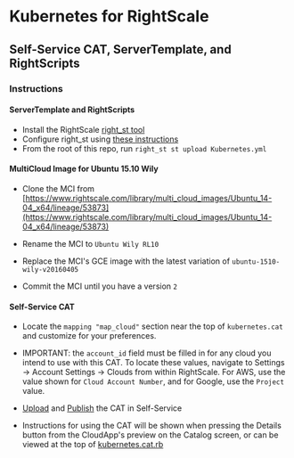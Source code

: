 # Kubernetes for RightScale

## Self-Service CAT, ServerTemplate, and RightScripts

### Instructions

#### ServerTemplate and RightScripts

* Install the RightScale [right_st tool](https://github.com/rightscale/right_st)
* Configure right_st using [these instructions](https://github.com/rightscale/right_st#configuration)
* From the root of this repo, run `right_st st upload Kubernetes.yml`

#### MultiCloud Image for Ubuntu 15.10 Wily

* Clone the MCI from [https://www.rightscale.com/library/multi_cloud_images/Ubuntu_14-04_x64/lineage/53873](https://www.rightscale.com/library/multi_cloud_images/Ubuntu_14-04_x64/lineage/53873)

* Rename the MCI to `Ubuntu Wily RL10`

* Replace the MCI's GCE image with the latest variation of `ubuntu-1510-wily-v20160405`

* Commit the MCI until you have a version `2`

#### Self-Service CAT

* Locate the `mapping "map_cloud"` section near the top of `kubernetes.cat` and customize for your preferences.

* IMPORTANT: the `account_id` field must be filled in for any cloud you intend to use with this CAT. To locate these values, navigate to Settings -> Account Settings -> Clouds from within RightScale. For AWS, use the value shown for `Cloud Account Number`, and for Google, use the `Project` value.

* [Upload](http://docs.rightscale.com/ss/guides/ss_testing_CATs.html) and [Publish](http://docs.rightscale.com/ss/guides/ss_publishing_CATs.html) the CAT in Self-Service

* Instructions for using the CAT will be shown when pressing the Details button from the CloudApp's preview on the Catalog screen, or can be viewed at the top of [kubernetes.cat.rb](https://github.com/adamalex/kubernetes/blob/master/kubernetes.cat.rb)
